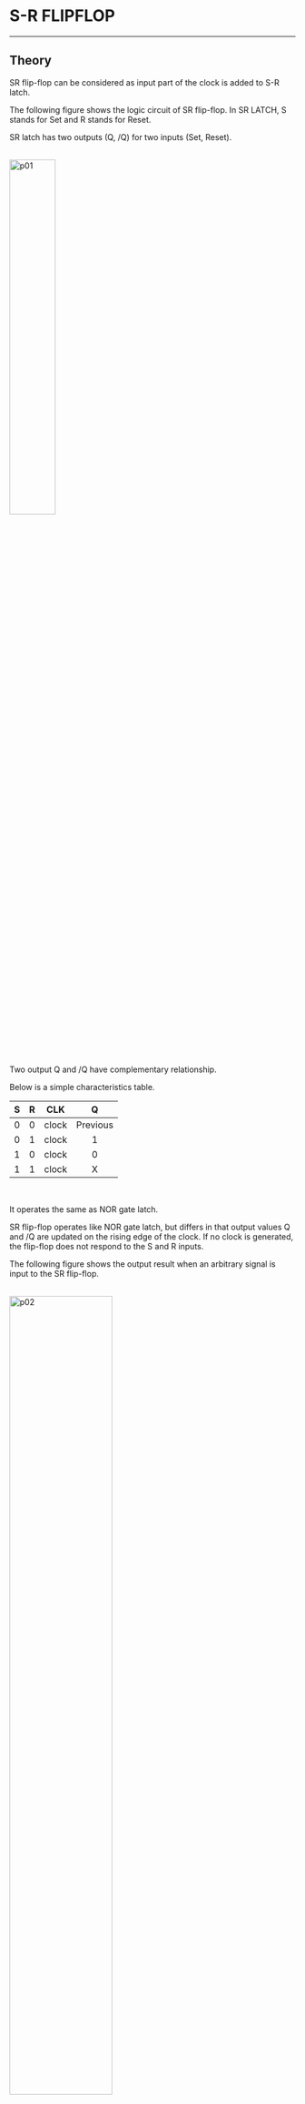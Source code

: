 # S-R FLIPFLOP
---
## Theory

SR flip-flop can be considered as input part of the clock is added to S-R latch. 

The following figure shows the logic circuit of SR flip-flop. In SR LATCH, S stands for Set and R stands for Reset. 

SR latch has two outputs (Q, /Q) for two inputs (Set, Reset).

<br>
<img src="./pds/sr01.png" alt="p01" style="width: 40%;"><br>
<br>

Two output Q and /Q have complementary relationship.

Below is a simple characteristics table.


|S|R|CLK|Q|
|:---:|:---:|:---:|:---:|
|0|0|clock|Previous|
|0|1|clock|1|
|1|0|clock|0|
|1|1|clock|X|

<br>

It operates the same as NOR gate latch.

SR flip-flop operates like NOR gate latch, but differs in that output values Q and /Q are updated on the rising edge of the clock. If no clock is generated, the flip-flop does not respond to the S and R inputs.
 
The following figure shows the output result when an arbitrary signal is input to the SR flip-flop.


<br>
<img src="./pds/sr02.png" alt="p02" style="width: 60%;"><br>
<br>


---
## **Practice Objective **

Let's design and experiment with the circuit below.

<br>

<img src="./pds/sr03.png" alt="p03" style="width: 80%;">


<br>

Operational truth table of this circuit is as below.

|S|R|CP|Q|QN|
|:---:|:---:|:---:|:---:|:---:|
|0|0|clock|Previous|Previous|
|0|1|clock|1|0|
|1|0|clock|0|1|
|1|1|clock|X|X|

<br>

Devices connected to check in SACT equipment are as below.

|S|R|CP|Q|QN|
|:---:|:---:|:---:|:---:|:---:|
|SW7|SW6|SW5|LED7|LED6|


<br>
<img src="./pds/sact-sr.png" alt="sact-sr" style="width: 60%;">

<br>



### **Design**

1. Prepare project file <a href="./pds/SR_FF.zip" download>SR_FF.zip</a> for the experiment.  
<br>

2. Move the project compressed file downloaded to d:＼work and unzip it.

3. Run Quartus II and select File > Open Project.

4. Go to d:＼work＼SR_FF folder, where the files are unzipped, and open SR_FF project.

5. Select File > Open to import SR_FF.bdf file. Or double-click SR_FF on the left side of the project.

6. Unfinished drawing is shown. Let's complete it with the drawing described before.  

 

<img src="./pds/sr05.png" alt="p05" style="width: 80%;"><br>

<img src="./pds/sr03.png" alt="p01" style="width: 80%;"><br>

7. Complete the circuit by importing “and” symbol, “nor2” symbol and connecting them with wire.


<img src="./pds/sr06.png" alt="p08" style="width: 80%;"><br>

<br>


### **Compile**


8. Select File > Save and save, and select Processing > Start Compilation to compile.

    Compilation is process to verify that there are no errors in the designed logic circuit and create programming file and simulation file.
 


<br><br>


### **Simulation**

9. Select File > Open, and change File Type to All Files (.) in Open File window in the lower right corner, then select Waveform.vwf file.

10. In Waveform window, select Simulation > Run Functional Simulation to run it.


<img src="./pds/ex10.png" alt="p11" style="width: 70%;"><br>

<img src="./pds/sr08.png" alt="p10" style="width: 80%;"><br>
<br>

### **Check Hardware Operation**

11. Prepare SACT equipment. Connect USB cable and power cable and press the power switch to supply power to the device.

12. In Quartus software, select Tool > Programmer.

13. Check that USB Blaster is connected in Hardware Setup on Programmer window. Press Start button to program to check the operation on the device.

14. Operate button switch and check output result on LED.

Devices connected to check in SACT equipment are as below.


|S|R|CP|Q|QN|
|:---:|:---:|:---:|:---:|:---:|
|SW7|SW6|SW5|LED7|LED6|


<br>
<img src="./pds/sact-sr.png" alt="sact-sr" style="width: 60%;">


<br>

